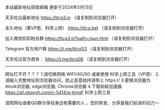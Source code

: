 本站最新地址获取邮箱 更新于2024年5月13日

天天吃瓜最新地址      https://ttcg3.in   （请复制到浏览器打开）

永久地址（需VP恩、科学上网）     https://ttcg.bet    （请复制到浏览器打开）

加入微信扣扣粉丝群      https://ttcg3.in?path=/qun.html     （请复制到浏览器打开）

Telegram 官方用户群      https://t.me/ttcg1/3     （请复制到浏览器打开）

天天吃瓜官方商务：     https://t.me/ttcg08     （请复制到浏览器打开）



----------------------------------

网址打不开？？？
1.请切换网络 WIFI/4G/5G 或者使用 科学上网工具（VP恩）
2.请输入完整地址到浏览器访问，防止恶意劫持请带上 https://
3.更换浏览器为Alook浏览器, edge浏览器, Chrome浏览器
4.下载蚂蚁加速器 https://a1.obqyyh.com/c-5414/a-btygF 科学上网工具

请把网址或者QQ群分享给身边有需要的人 ，您的转发、分享是我们前进的动力～
